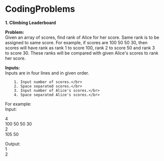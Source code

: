 # CodingProblems

<b>1. Climbing Leaderboard</b>

<b>Problem:</b></br>
Given an array of scores, find rank of Alice for her score. Same rank is to be assigned to same score. For example, if scores are 100 50 50 30, then scores will have rank as rank 1 to score 100, rank 2 to score 50 and rank 3 to score 30. These ranks will be compared with given Alice's scores to rank her score.

<b>Inputs:</b></br>
Inputs are in four lines and in given order. </br>

        1. Input number of scores.</br>
        2. Space separated scores.</br>
        3. Input number of Alice's scores.</br>
        4. Space separated Alice's scores.</br>
        
For example:</br>
Input:</br>

4</br>
100 50 50 30</br>
2</br>
105 50</br>

Output:</br>
1</br>
2

        
   
